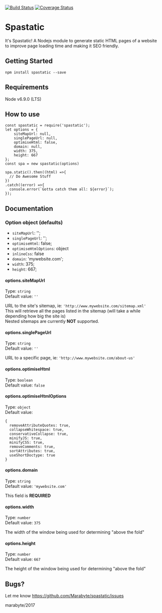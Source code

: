 [![Build Status](https://travis-ci.org/Marabyte/spastatic.svg?branch=master)](https://travis-ci.org/Marabyte/spastatic)
[![Coverage Status](https://coveralls.io/repos/github/Marabyte/spastatic/badge.svg?branch=master)](https://coveralls.io/github/Marabyte/spastatic?branch=master)

# Spastatic
It's Spastatic! A Nodejs module to generate static HTML pages of a website to improve page loading time and making it SEO friendly.

## Getting Started
`npm install spastatic --save`

## Requirements
Node v6.9.0 (LTS)

## How to use

```
const spastatic = require('spastatic');
let options = {
    siteMapUrl: null,
    singlePageUrl: null,
    optimiseHtml: false,
    domain: null,
    width: 375,
    height: 667
};
const spa = new spastatic(options)

spa.static().then((html) =>{
  // Do Awesome Stuff
})
.catch((error) =>{
  console.error(`Gotta catch them all: ${error}`);
});
```
## Documentation

### Option object (defaults)

* `siteMapUrl`: '';
* `singlePageUrl`: '';
* `optimiseHtml`: false;
* `optimiseHtmlOptions`: object
* `inlineCss`: false
* `domain`: 'mywebsite.com';
* `width`:  375;
* `height`: 667;

#### options.siteMapUrl
Type: `string`  
Default value: `''`  

URL to the site's sitemap, ie: `'http://www.mywebsite.com/sitemap.xml'`  
This will retrieve all the pages listed in the sitemap (will take a while depending how big the site is)  
Nested sitemaps are currently **NOT** supported.


#### options.singlePageUrl
Type: `string`  
Default value: `''`  

URL to a specific page, ie: `'http://www.mywebsite.com/about-us'`

  
#### options.optimiseHtml
Type: `boolean`  
Default value: `false` 


#### options.optimiseHtmlOptions
Type: `object`  
Default value: 

```
{
  removeAttributeQuotes: true,
  collapseWhitespace: true,
  conservativeCollapse: true,
  minifyJS: true,
  minifyCSS: true,
  removeComments: true,
  sortAttributes: true,
  useShortDoctype: true
}
```


#### options.domain
Type: `string`  
Default value: `'mywebsite.com'`  

This field is **REQUIRED**


#### options.width
Type: `number`  
Default value: `375` 

The width of the window being used for determining "above the fold"


#### options.height
Type: `number`  
Default value: `667` 

The height of the window being used for determining "above the fold"


## Bugs?

Let me know <https://github.com/Marabyte/spastatic/issues>





marabyte/2017
